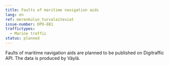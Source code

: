 ```yaml
---
title: Faults of maritime navigation aids
lang: en
ref: merenkulun_turvalaiteviat
issue-number: DPO-881
traffictypes:
  - Marine traffic
status: planned
---
```


Faults of maritime navigation aids are planned to be published on Digitraffic API.
The data is produced by Väylä.